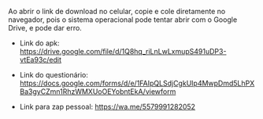 Ao abrir o link de download no celular, copie e cole diretamente no navegador, pois o sistema operacional pode tentar abrir com o Google Drive, e pode dar erro.
* Link do apk: https://drive.google.com/file/d/1Q8hq_riLnLwLxmupS491uDP3-vtEa93c/edit

* Link do questionário: https://docs.google.com/forms/d/e/1FAIpQLSdjCgkUIp4MwpDmd5LhPXBa3gyCZmn1RhzWMXUoOEYobntEkA/viewform

* Link para zap pessoal: https://wa.me/5579991282052
